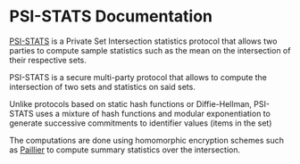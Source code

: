 # PSI-STATS Documentation

[PSI-STATS](https://eprint.iacr.org/2020/623.pdf) is a Private Set Intersection statistics protocol that allows
two parties to compute sample statistics such as the mean on the intersection of their respective sets.

PSI-STATS is a secure multi-party protocol that allows to compute the intersection of two sets and statistics
on said sets.

Unlike protocols based on static hash functions or Diffie-Hellman, PSI-STATS uses a mixture of hash functions
and modular exponentiation to generate successive commitments to identifier values (items in the set)

The computations are done using homomorphic encryption schemes such as [Paillier](https://en.wikipedia.org/wiki/Paillier_cryptosystem)
to compute summary statistics over the intersection.
